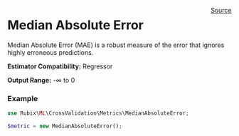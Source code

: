 <span style="float:right;"><a href="https://github.com/RubixML/RubixML/blob/master/src/CrossValidation/Metrics/MedianAbsoluteError.php">Source</a></span>

# Median Absolute Error
Median Absolute Error (MAE) is a robust measure of the error that ignores highly erroneous predictions.

**Estimator Compatibility:** Regressor

**Output Range:** -∞ to 0

### Example
```php
use Rubix\ML\CrossValidation\Metrics\MedianAbsoluteError;

$metric = new MedianAbsoluteError();
```